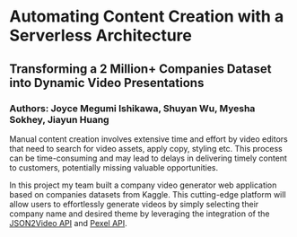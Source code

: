 # Automating Content Creation with a Serverless Architecture
## Transforming a 2 Million+ Companies Dataset into Dynamic Video Presentations
### Authors: Joyce Megumi Ishikawa, Shuyan Wu, Myesha Sokhey, Jiayun Huang
Manual content creation involves extensive time and effort by video editors that need to search for video assets, apply copy, styling etc. This process can be time-consuming and may lead to delays in delivering timely content to customers, potentially missing valuable opportunities.

In this project my team built a company video generator web application based on companies datasets from Kaggle. This cutting-edge platform will allow users to effortlessly generate videos by simply selecting their company name and desired theme by leveraging the integration of the [JSON2Video API](https://json2video.com/) and [Pexel API](https://www.pexels.com/api/).
